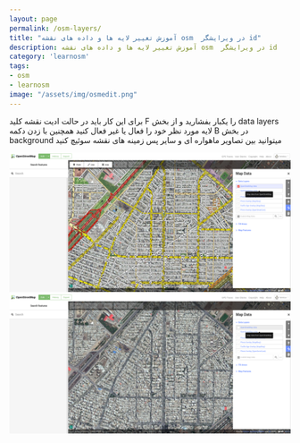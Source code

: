 ```yaml
---
layout: page
permalink: /osm-layers/
title: "آموزش تغییر لایه ها و داده های نقشه osm  در ویرایشگر id"
description: آموزش تغییر لایه ها و داده های نقشه osm  در ویرایشگر id
category: 'learnosm'
tags:
- osm
- learnosm
image: "/assets/img/osmedit.png"
---
```




برای این کار باید در حالت ادیت نقشه کلید F را یکبار بفشارید و از بخش data layers لایه مورد نظر خود را فعال یا غیر فعال کنید
همچنین با زدن دکمه B در بخش background میتوانید بین تصاویر ماهواره ای و سایر پس زمینه های نقشه سوئیچ کنید


![تصویر ۱](/assets/img/layers1.png)
![تصویر ۲](/assets/img/layers2.png)